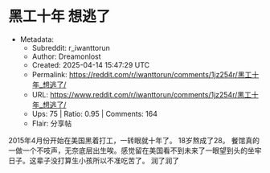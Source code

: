 # 黑工十年 想逃了

- Metadata:
  - Subreddit: r_iwanttorun
  - Author: Dreamonlost
  - Created: 2025-04-14 15:47:29 UTC
  - Permalink: https://reddit.com/r/iwanttorun/comments/1jz254r/黑工十年_想逃了/
  - URL: https://www.reddit.com/r/iwanttorun/comments/1jz254r/黑工十年_想逃了/
  - Ups: 75 | Ratio: 0.95 | Comments: 164
  - Flair: 分享帖


2015年4月份开始在美国黑着打工，一转眼就十年了。 18岁熬成了28。
餐馆真的一做一个不吱声，无奈底层出生唉。感觉留在美国看不到未来了一眼望到头的坐牢日子。这辈子没打算生小孩所以不准吃苦了。
润了润了

